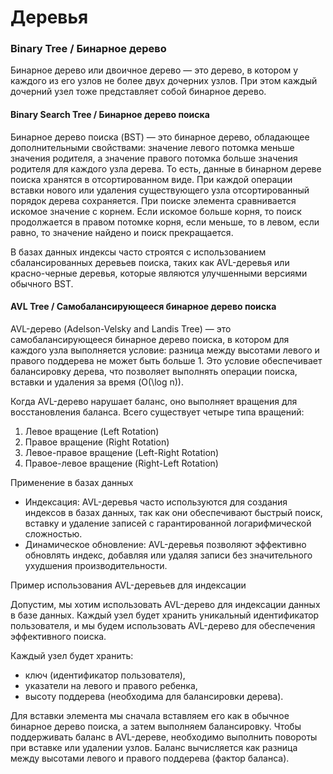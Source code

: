 # Деревья

### Binary Tree / Бинарное дерево
Бинарное дерево или двоичное дерево — это дерево, в котором у каждого из его узлов не более двух дочерних узлов. При этом каждый дочерний узел тоже представляет собой бинарное дерево.

#### Binary Search Tree / Бинарное дерево поиска
Бинарное дерево поиска (BST) — это бинарное дерево, обладающее дополнительными свойствами: значение левого потомка меньше значения родителя, а значение правого потомка больше значения родителя для каждого узла дерева. То есть, данные в бинарном дереве поиска хранятся в отсортированном виде. При каждой операции вставки нового или удаления существующего узла отсортированный порядок дерева сохраняется. При поиске элемента сравнивается искомое значение с корнем. Если искомое больше корня, то поиск продолжается в правом потомке корня, если меньше, то в левом, если равно, то значение найдено и поиск прекращается.

В базах данных индексы часто строятся с использованием сбалансированных деревьев поиска, таких как AVL-деревья или красно-черные деревья, которые являются улучшенными версиями обычного BST.

#### AVL Tree / Самобалансирующееся бинарное дерево поиска
AVL-дерево (Adelson-Velsky and Landis Tree) — это самобалансирующееся бинарное дерево поиска, в котором для каждого узла выполняется условие: разница между высотами левого и правого поддерева не может быть больше 1. Это условие обеспечивает балансировку дерева, что позволяет выполнять операции поиска, вставки и удаления за время \(O(\log n)\).

Когда AVL-дерево нарушает баланс, оно выполняет вращения для восстановления баланса. Всего существует четыре типа вращений:
1. Левое вращение (Left Rotation)
2. Правое вращение (Right Rotation)
3. Левое-правое вращение (Left-Right Rotation)
4. Правое-левое вращение (Right-Left Rotation)


Применение в базах данных

- Индексация: AVL-деревья часто используются для создания индексов в базах данных, так как они обеспечивают быстрый поиск, вставку и удаление записей с гарантированной логарифмической сложностью.
- Динамическое обновление: AVL-деревья позволяют эффективно обновлять индекс, добавляя или удаляя записи без значительного ухудшения производительности.


Пример использования AVL-деревьев для индексации

Допустим, мы хотим использовать AVL-дерево для индексации данных в базе данных. Каждый узел будет хранить уникальный идентификатор пользователя, и мы будем использовать AVL-дерево для обеспечения эффективного поиска.

Каждый узел будет хранить:
- ключ (идентификатор пользователя),
- указатели на левого и правого ребенка,
- высоту поддерева (необходима для балансировки дерева).

Для вставки элемента мы сначала вставляем его как в обычное бинарное дерево поиска, а затем выполняем балансировку.
Чтобы поддерживать баланс в AVL-дереве, необходимо выполнить повороты при вставке или удалении узлов. Баланс вычисляется как разница между высотами левого и правого поддерева (фактор баланса).